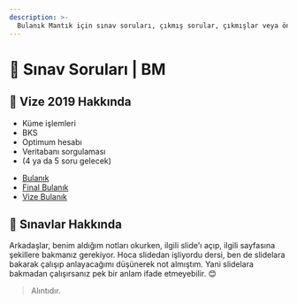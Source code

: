 ```yaml
---
description: >-
  Bulanık Mantık için sınav soruları, çıkmış sorular, çıkmışlar veya önceki senelerde çıkan sorular
---
```


# 📃 Sınav Soruları \| BM

## 📅 Vize 2019 Hakkında

- Küme işlemleri
- BKS
- Optimum hesabı
- Veritabanı sorgulaması
- (4 ya da 5 soru gelecek)

<!--YPackage.YGitbookIntegration-tarafından-otomatik-oluşturulmuştur-->

- [Bulanık](Bulan%C4%B1k.pdf)
- [Final Bulanık](Final%20Bulan%C4%B1k.pdf)
- [Vize Bulanık](Vize%20Bulan%C4%B1k.pdf)

<!--YPackage.YGitbookIntegration-tarafından-otomatik-oluşturulmuştur-->

## 📢 Sınavlar Hakkında

Arkadaşlar, benim aldığım notları okurken, ilgili slide'ı açıp, ilgili sayfasına şekillere bakmanız gerekiyor. Hoca slidedan işliyordu dersi, ben de slidelara bakarak çalışıp anlayacağımı düşünerek not almıştım. Yani slidelara bakmadan çalışırsanız pek bir anlam ifade etmeyebilir. 😊

> Alıntıdır.
